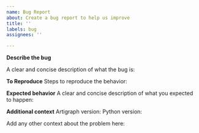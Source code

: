 ```yaml
---
name: Bug Report
about: Create a bug report to help us improve
title: ''
labels: bug
assignees: ''

---
```


**Describe the bug**

A clear and concise description of what the bug is:

**To Reproduce**
Steps to reproduce the behavior:

**Expected behavior**
A clear and concise description of what you expected to happen:

**Additional context**
Artigraph version: <!-- python3 -c "import arti.internal; print(arti.internal.version)" -->
Python version: <!-- python3 --version -->

Add any other context about the problem here:
